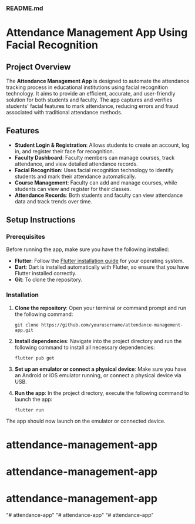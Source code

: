 ### **README.md**

# Attendance Management App Using Facial Recognition

## Project Overview
The **Attendance Management App** is designed to automate the attendance tracking process in educational institutions using facial recognition technology. It aims to provide an efficient, accurate, and user-friendly solution for both students and faculty. The app captures and verifies students' facial features to mark attendance, reducing errors and fraud associated with traditional attendance methods.

## Features
- **Student Login & Registration**: Allows students to create an account, log in, and register their face for recognition.
- **Faculty Dashboard**: Faculty members can manage courses, track attendance, and view detailed attendance records.
- **Facial Recognition**: Uses facial recognition technology to identify students and mark their attendance automatically.
- **Course Management**: Faculty can add and manage courses, while students can view and register for their classes.
- **Attendance Records**: Both students and faculty can view attendance data and track trends over time.

## Setup Instructions

### Prerequisites
Before running the app, make sure you have the following installed:
- **Flutter**: Follow the [Flutter installation guide](https://flutter.dev/docs/get-started/install) for your operating system.
- **Dart**: Dart is installed automatically with Flutter, so ensure that you have Flutter installed correctly.
- **Git**: To clone the repository.

### Installation
1. **Clone the repository**:
   Open your terminal or command prompt and run the following command:
   ```
   git clone https://github.com/yourusername/attendance-management-app.git
   ```
2. **Install dependencies**:
   Navigate into the project directory and run the following command to install all necessary dependencies:
   ```
   flutter pub get
   ```
3. **Set up an emulator or connect a physical device**:
   Make sure you have an Android or iOS emulator running, or connect a physical device via USB.

4. **Run the app**:
   In the project directory, execute the following command to launch the app:
   ```
   flutter run
   ```

The app should now launch on the emulator or connected device.




# attendance-management-app
# attendance-management-app
# attendance-management-app
"# attendance-app" 
"# attendance-app" 
"# attendance-app" 
